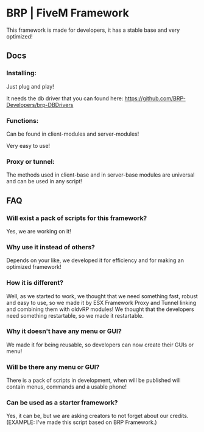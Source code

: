 # BRP | FiveM Framework

This framework is made for developers, it has a stable base and very optimized!

## Docs

### Installing:

Just plug and play!

It needs the db driver that you can found here:
https://github.com/BRP-Developers/brp-DBDrivers

### Functions:

Can be found in client-modules and server-modules!

Very easy to use!

### Proxy or tunnel:

The methods used in client-base and in server-base modules are universal and can be used in any script!

## FAQ

### Will exist a pack of scripts for this framework?

Yes, we are working on it!

### Why use it instead of others?

Depends on your like, we developed it for efficiency and for making an optimized framework!

### How it is different?

Well, as we started to work, we thought that we need something fast, robust and easy to use, so we made it by ESX Framework Proxy and Tunnel linking and combining them with oldvRP modules! 
We thought that the developers need something restartable, so we made it restartable.

### Why it doesn't have any menu or GUI?

We made it for being reusable, so developers can now create their GUIs or menu!

### Will be there any menu or GUI?

There is a pack of scripts in development, when will be published will contain menus, commands and a usable phone!

### Can be used as a starter framework?

Yes, it can be, but we are asking creators to not forget about our credits.
(EXAMPLE: I've made this script based on BRP Framework.)
